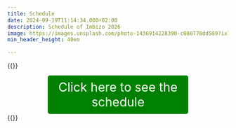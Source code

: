 ```yaml
---
title: Schedule
date: 2024-09-19T11:14:34.000+02:00
description: Schedule of Imbizo 2026
image: https://images.unsplash.com/photo-1436914228390-c080778dd589?ixlib=rb-1.2.1&ixid=MnwxMjA3fDB8MHxwaG90by1wYWdlfHx8fGVufDB8fHx8&auto=format&fit=crop&w=1500&q=95
min_header_height: 40em

---
```


{{<rawhtml>}}
<div style="background-color: green; padding: 10px; border-radius: 5px; color: white; max-width: 300px; font-size: 28px; margin: 0 auto; text-align: center; font-secondary">
    <a href="https://isicnimbizo.github.io/schedule/Imbizo_2025_schedule.pdf" style="color: white; text-decoration: none; font-size: 28px;">Click here to see the schedule</a>
</div>
{{</rawhtml>}}
